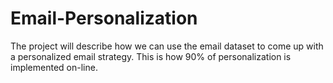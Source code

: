 # Email-Personalization

The project will describe how we can use the email dataset to come up with a personalized email strategy. This is how 90% of personalization is implemented on-line.
